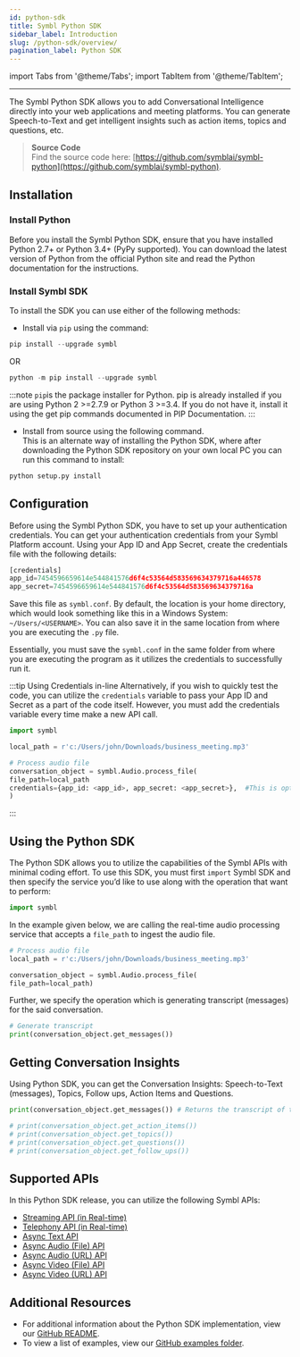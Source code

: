 ```yaml
---
id: python-sdk
title: Symbl Python SDK 
sidebar_label: Introduction
slug: /python-sdk/overview/
pagination_label: Python SDK
---
```

import Tabs from '@theme/Tabs';
import TabItem from '@theme/TabItem';

---

The Symbl Python SDK allows you to add Conversational Intelligence directly into your web applications and meeting platforms. You can generate Speech-to-Text and get intelligent insights such as action items, topics and questions, etc. 

> **Source Code** <br/>
Find the source code here: [https://github.com/symblai/symbl-python](https://github.com/symblai/symbl-python). 

## Installation

### Install Python 
Before you install the Symbl Python SDK, ensure that you have installed Python 2.7+ or Python 3.4+ (PyPy supported).
You can download the latest version of Python from the official Python site and read the Python documentation for the instructions.

### Install Symbl SDK 
To install the SDK you can use either of the following methods:

- Install via `pip` using the command:

```python
pip install --upgrade symbl
```
OR

```python
python -m pip install --upgrade symbl
```

:::note
`pip`is the package installer for Python. pip is already installed if you are using Python 2 >=2.7.9 or Python 3 >=3.4. If you do not have it, install it using the get pip commands documented in PIP Documentation. 
:::

- Install from source using the following command. <br/>
This is an alternate way of installing the Python SDK, where after downloading the Python SDK repository on your own local PC you can run this command to install: 

```python
python setup.py install
```
 
## Configuration

Before using the Symbl Python SDK, you have to set up your authentication credentials. You can get your authentication credentials from your Symbl Platform account. 
Using your App ID and App Secret, create the credentials file with the following details:

```py
[credentials]
app_id=7454596659614e544841576d6f4c53564d583569634379716a446578
app_secret=7454596659614e544841576d6f4c53564d583569634379716a
```

Save this file as `symbl.conf`. By default, the location is your home directory, which would look something like this in a Windows System: `~/Users/<USERNAME>`.
You can also save it in the same location from where you are executing the `.py` file. 

Essentially, you must save the `symbl.conf` in the same folder from where you are executing the program as it utilizes the credentials to successfully run it. 

:::tip Using Credentials in-line
Alternatively,  if you wish to quickly test the code, you can utilize the `credentials` variable to pass your App ID and Secret as a part of the code itself. However, you must add the credentials variable every time make a new API call. 

```python
import symbl

local_path = r'c:/Users/john/Downloads/business_meeting.mp3'

# Process audio file
conversation_object = symbl.Audio.process_file(
file_path=local_path
credentials={app_id: <app_id>, app_secret: <app_secret>},  #This is optional if you didn’t setup the symbl.conf file in your home directory. 
)
```
:::

## Using the Python SDK

The Python SDK allows you to utilize the capabilities of the Symbl APIs with minimal coding effort. 
To use this SDK, you must first `import` Symbl SDK and then specify the service you’d like to use along with the operation that want to perform:

```py
import symbl
```

In the example given below, we are calling the real-time audio processing service that accepts a `file_path` to ingest the audio file. 

```py
# Process audio file
local_path = r'c:/Users/john/Downloads/business_meeting.mp3'

conversation_object = symbl.Audio.process_file(
file_path=local_path)

```

Further, we specify the operation which is generating transcript (messages) for the said conversation.

```py
# Generate transcript
print(conversation_object.get_messages())
```
## Getting Conversation Insights 

Using Python SDK, you can get the Conversation Insights: Speech-to-Text (messages), Topics, Follow ups, Action Items and Questions.

```py
print(conversation_object.get_messages()) # Returns the transcript of the conversation

# print(conversation_object.get_action_items()) 
# print(conversation_object.get_topics()) 
# print(conversation_object.get_questions())
# print(conversation_object.get_follow_ups()) 

```

## Supported APIs

In this Python SDK release, you can utilize the following Symbl APIs:  
- [Streaming API (in Real-time)](/docs/python-sdk/streaming-api/)
- [Telephony API (in Real-time)](/docs/python-sdk/python-sdk-telephony-api)
- [Async Text API](/docs/python-sdk/async-api)
- [Async Audio (File) API](/docs/python-sdk/async-audio)  
- [Async Audio (URL) API](/docs/python-sdk/async-audio#async-audio-url-api)
- [Async Video (File) API](/docs/python-sdk/async-video)
- [Async Video (URL) API](/docs/python-sdk/async-video#async-video-url-api)


## Additional Resources

- For additional information about the Python SDK implementation, view our [GitHub README](https://github.com/symblai/symbl-python). 
- To view a list of examples, view our [GitHub examples folder](https://github.com/symblai/symbl-python/tree/main/example). 

